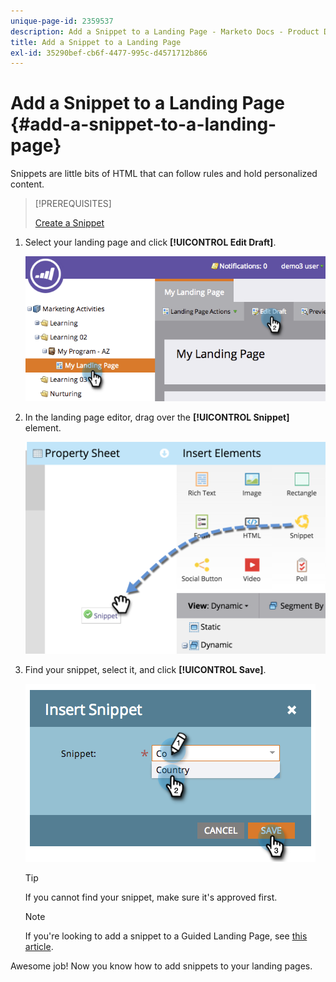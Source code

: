 ```yaml
---
unique-page-id: 2359537
description: Add a Snippet to a Landing Page - Marketo Docs - Product Documentation
title: Add a Snippet to a Landing Page
exl-id: 35290bef-cb6f-4477-995c-d4571712b866
---
```

# Add a Snippet to a Landing Page {#add-a-snippet-to-a-landing-page}

Snippets are little bits of HTML that can follow rules and hold personalized content.

>[!PREREQUISITES]
>
>[Create a Snippet](/help/marketo/product-docs/personalization/segmentation-and-snippets/snippets/create-a-snippet.md)

1. Select your landing page and click **[!UICONTROL Edit Draft]**.

   ![](assets/image2014-9-16-15-3a4-3a28.png)

1. In the landing page editor, drag over the **[!UICONTROL Snippet]** element.

   ![](assets/image2015-5-21-12-3a46-3a34.png)

1. Find your snippet, select it, and click **[!UICONTROL Save]**.

   ![](assets/image2014-9-16-15-3a4-3a14.png)

   >[!TIP]
   >
   >If you cannot find your snippet, make sure it's approved first.

   >[!NOTE]
   >
   >If you're looking to add a snippet to a Guided Landing Page, see [this article](/help/marketo/product-docs/demand-generation/landing-pages/landing-page-templates/create-a-guided-landing-page-template.md).

Awesome job! Now you know how to add snippets to your landing pages.
